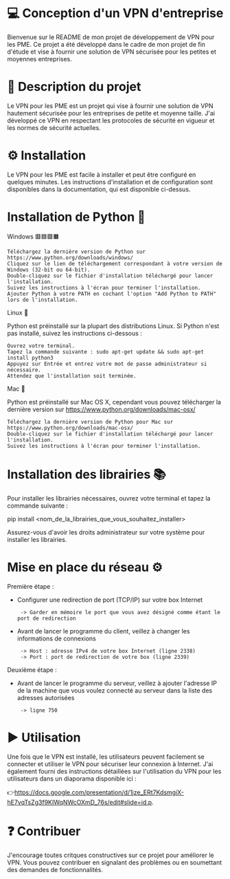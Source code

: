 # 💻 Conception d'un VPN d'entreprise

Bienvenue sur le README de mon projet de développement de VPN pour les PME. Ce projet a été développé dans le cadre de mon projet de fin d'étude et vise à fournir une solution de VPN sécurisée pour les petites et moyennes entreprises.

# 📝 Description du projet
Le VPN pour les PME est un projet qui vise à fournir une solution de VPN hautement sécurisée pour les entreprises de petite et moyenne taille. J'ai développé ce VPN en respectant les protocoles de sécurité en vigueur et les normes de sécurité actuelles.

# ⚙️ Installation
Le VPN pour les PME est facile à installer et peut être configuré en quelques minutes. Les instructions d'installation et de configuration sont disponibles dans la documentation, qui est disponible ci-dessus.

# Installation de Python 🐍 

Windows 🟥🟦🟩🟧

    Téléchargez la dernière version de Python sur https://www.python.org/downloads/windows/
    Cliquez sur le lien de téléchargement correspondant à votre version de Windows (32-bit ou 64-bit).
    Double-cliquez sur le fichier d'installation téléchargé pour lancer l'installation.
    Suivez les instructions à l'écran pour terminer l'installation.
    Ajouter Python à votre PATH en cochant l'option "Add Python to PATH" lors de l'installation.

Linux 🐧

Python est préinstallé sur la plupart des distributions Linux. Si Python n'est pas installé, suivez les instructions ci-dessous :

    Ouvrez votre terminal.
    Tapez la commande suivante : sudo apt-get update && sudo apt-get install python3
    Appuyez sur Entrée et entrez votre mot de passe administrateur si nécessaire.
    Attendez que l'installation soit terminée.

Mac 🍏

Python est préinstallé sur Mac OS X, cependant vous pouvez télécharger la dernière version sur https://www.python.org/downloads/mac-osx/

    Téléchargez la dernière version de Python pour Mac sur https://www.python.org/downloads/mac-osx/
    Double-cliquez sur le fichier d'installation téléchargé pour lancer l'installation.
    Suivez les instructions à l'écran pour terminer l'installation.

# Installation des librairies 📚

Pour installer les librairies nécessaires, ouvrez votre terminal et tapez la commande suivante :


pip install <nom_de_la_librairies_que_vous_souhaitez_installer>

Assurez-vous d'avoir les droits administrateur sur votre système pour installer les librairies.

# Mise en place du réseau ⚙️

Première étape : 

 * Configurer une redirection de port (TCP/IP) sur votre box Internet 
    
        -> Garder en mémoire le port que vous avez désigné comme étant le port de redirection

 * Avant de lancer le programme du client, veillez à changer les informations de connexions 

        -> Host : adresse IPv4 de votre box Internet (ligne 2338)
        -> Port : port de redirection de votre box (ligne 2339)

Deuxième étape : 

 * Avant de lancer le programme du serveur, veillez à ajouter l'adresse IP de la machine que vous voulez connecté au serveur dans la liste des adresses autorisées
    
        -> ligne 750

# ▶️ Utilisation
Une fois que le VPN est installé, les utilisateurs peuvent facilement se connecter et utiliser le VPN pour sécuriser leur connexion à Internet. J'ai également fourni des instructions détaillées sur l'utilisation du VPN pour les utilisateurs dans un diaporama disponible ici :

👉https://docs.google.com/presentation/d/1jze_ERt7KdsmgiX-hE7vqTsZg3f9KIWqNWcOXmD_76s/edit#slide=id.p.

# ❓ Contribuer
J'encourage toutes critques constructives sur ce projet pour améliorer le VPN. Vous pouvez contribuer en signalant des problèmes ou en soumettant des demandes de fonctionnalités.
